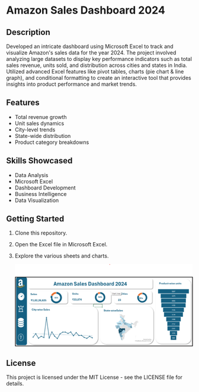 # Amazon Sales Dashboard 2024


## Description
Developed an intricate dashboard using Microsoft Excel to track and visualize Amazon's sales data for the year 2024. The project involved analyzing large datasets to display key performance indicators such as total sales revenue, units sold, and distribution across cities and states in India. Utilized advanced Excel features like pivot tables, charts (pie chart & line graph), and conditional formatting to create an interactive tool that provides insights into product performance and market trends.

## Features
- Total revenue growth
- Unit sales dynamics
- City-level trends
- State-wide distribution
- Product category breakdowns

## Skills Showcased
- Data Analysis
- Microsoft Excel
- Dashboard Development
- Business Intelligence
- Data Visualization

## Getting Started
1. Clone this repository.
2. Open the Excel file in Microsoft Excel.
3. Explore the various sheets and charts.

    ![Dashboard Preview](https://github.com/shabnashabz/Amazon_sales_excel/blob/main/Excel_Dashboard/Exceldashboard.png)
   
## License
This project is licensed under the MIT License - see the LICENSE file for details.
